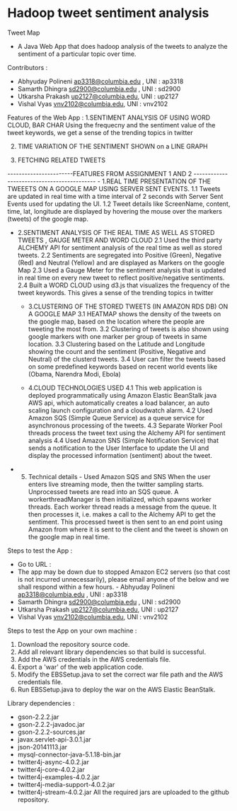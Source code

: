 Hadoop tweet sentiment analysis
===============

Tweet Map 
- A Java Web App that does hadoop analysis of the tweets to analyze the sentiment of a particular topic over time.
 
Contributors :
- Abhyuday Polineni <ap3318@columbia.edu> , UNI : ap3318
- Samarth Dhingra <sd2900@columbia.edu> , UNI : sd2900
- Utkarsha Prakash <up2127@columbia.edu>, UNI : up2127
- Vishal Vyas <vnv2102@columbia.edu>, UNI : vnv2102 
 
 
Features of the Web App : 
   1.SENTIMENT ANALYSIS OF USING WORD CLOUD, BAR CHAR
      Using the frequecny and the sentiment value of the tweet keywords, we get a sense of the trending topics in twitter
      
   2. TIME VARIATION OF THE SENTIMENT SHOWN on a LINE GRAPH
   
   3. FETCHING RELATED TWEETS
      
   
   -----------------------FEATURES FROM ASSIGNMENT 1 AND 2 -------------------------------------------
    - 1.REAL TIME PRESENTATION OF THE TWEEETS ON A GOOGLE MAP USING SERVER SENT EVENTS. 
  1.1 Tweets are updated in real time with a time interval of 2 seconds with Server Sent Events used for updating the UI.
  1.2 Tweet details like ScreenName, content, time, lat, longitude are displayed by hovering the mouse over the markers (tweets) of the google map.
     
 
- 2.SENTIMENT ANALYSIS OF THE REAL TIME AS WELL AS STORED TWEETS , GAUGE METER AND WORD CLOUD
  2.1 Used the third party ALCHEMY API for sentiment analysis of the real time as well as stored tweets. 
  2.2 Sentiments are segregated into Positive (Green), Negative (Red) and Neutral (Yellow) and are displayed as Markers on the google Map
  2.3 Used a Gauge Meter for the sentiment analysis that is updated in real time on every new tweet to reflect positive/negative sentiments.
  2.4 Built a WORD CLOUD using d3.js that visualizes the frequency of the tweet keywords. This gives a sense of the trending topics in twitter
   
  
    - 3.CLUSTERING OF THE STORED TWEETS (IN AMAZON RDS DB) ON A GOOGLE MAP 
  3.1 HEATMAP shows the density of the tweets on the google map, based on the location where the people are tweeting the most from.
  3.2 Clustering of tweets is also shown using google markers with one marker per group of tweets in same location.
  3.3 Clustering based on the Latitude and Longitude showing the count and the sentiment (Positive, Negative and Neutral) of the clusterd tweets.
  3.4 User can filter the tweets based on some predefined keywords based on recent world events like (Obama, Narendra Modi, Ebola)
 
    - 4.CLOUD TECHNOLOGIES USED 
       4.1 This web application is deployed programmatically using Amazon Elastic BeanStalk java AWS api, which automatically creates 
   a load balancer, an auto scaling launch configuration and a cloudwatch alarm.
  4.2 Used Amazon SQS (Simple Queue Service) as a queue service for asynchronous processing of the tweets.
  4.3 Separate Worker Pool threads process the tweet text using the Alchemy API for sentiment analysis
  4.4 Used Amazon SNS (Simple Notification Service) that sends a notification to the User Interface to update the UI and display the processed information (sentiment) about the tweet.
  
- 5. Technical details - Used Amazon SQS and SNS
When the user enters live streaming mode, then the twitter sampling starts. Unprocessed tweets are read into an SQS queue. A workerthreadManager is
then initialized, which spawns worker threads. Each worker thread reads a message from the queue. It then processes it, i.e. makes a call to the 
Alchemy API to get the sentiment. This processed tweet is then sent to an end point using Amazon from where it is sent to the client and the tweet is 
shown on the google map in real time.
 
Steps to test the App : 
   - Go to URL : 
   - The app may be down due to stopped Amazon EC2 servers (so that cost is not incurred unnecessarily), please email anyone of the below and we shall respond within a few hours.
    - Abhyuday Polineni <ap3318@columbia.edu> , UNI : ap3318
- Samarth Dhingra <sd2900@columbia.edu> , UNI : sd2900
- Utkarsha Prakash <up2127@columbia.edu>, UNI : up2127
- Vishal Vyas <vnv2102@columbia.edu>, UNI : vnv2102 
 
 
Steps to test the App on your own machine :
   1. Download the repository source code.
   2. Add all relevant library dependencies so that build is successful.
   3. Add the AWS credentials in the AWS credentials file.
   4. Export a 'war' of the web application code.
   5. Modify the EBSSetup.java to set the correct war file path and the AWS credentials file.
   6. Run EBSSetup.java to deploy the war on the AWS Elastic BeanStalk.
 
Library dependencies :
   - gson-2.2.2.jar
   - gson-2.2.2-javadoc.jar
   - gson-2.2.2-sources.jar
   - javax.servlet-api-3.0.1.jar
   - json-20141113.jar
   - mysql-connector-java-5.1.18-bin.jar
   - twitter4j-async-4.0.2.jar    
   - twitter4j-core-4.0.2.jar
   - twitter4j-examples-4.0.2.jar
   - twitter4j-media-support-4.0.2.jar
   - twitter4j-stream-4.0.2.jar
All the required jars are uploaded to the github repository.
